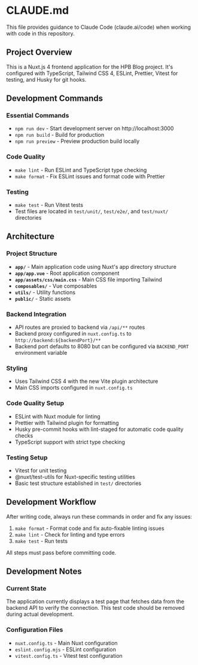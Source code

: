 # CLAUDE.md

This file provides guidance to Claude Code (claude.ai/code) when working with code in this repository.

## Project Overview

This is a Nuxt.js 4 frontend application for the HPB Blog project. It's configured with TypeScript, Tailwind CSS 4, ESLint, Prettier, Vitest for testing, and Husky for git hooks.

## Development Commands

### Essential Commands

- `npm run dev` - Start development server on http://localhost:3000
- `npm run build` - Build for production
- `npm run preview` - Preview production build locally

### Code Quality

- `make lint` - Run ESLint and TypeScript type checking
- `make format` - Fix ESLint issues and format code with Prettier

### Testing

- `make test` - Run Vitest tests
- Test files are located in `test/unit/`, `test/e2e/`, and `test/nuxt/` directories

## Architecture

### Project Structure

- **`app/`** - Main application code using Nuxt's app directory structure
- **`app/app.vue`** - Root application component
- **`app/assets/css/main.css`** - Main CSS file importing Tailwind
- **`composables/`** - Vue composables
- **`utils/`** - Utility functions
- **`public/`** - Static assets

### Backend Integration

- API routes are proxied to backend via `/api/**` routes
- Backend proxy configured in `nuxt.config.ts` to `http://backend:${backendPort}/**`
- Backend port defaults to 8080 but can be configured via `BACKEND_PORT` environment variable

### Styling

- Uses Tailwind CSS 4 with the new Vite plugin architecture
- Main CSS imports configured in `nuxt.config.ts`

### Code Quality Setup

- ESLint with Nuxt module for linting
- Prettier with Tailwind plugin for formatting
- Husky pre-commit hooks with lint-staged for automatic code quality checks
- TypeScript support with strict type checking

### Testing Setup

- Vitest for unit testing
- @nuxt/test-utils for Nuxt-specific testing utilities
- Basic test structure established in `test/` directories

## Development Workflow

After writing code, always run these commands in order and fix any issues:

1. `make format` - Format code and fix auto-fixable linting issues
2. `make lint` - Check for linting and type errors
3. `make test` - Run tests

All steps must pass before committing code.

## Development Notes

### Current State

The application currently displays a test page that fetches data from the backend API to verify the connection. This test code should be removed during actual development.

### Configuration Files

- `nuxt.config.ts` - Main Nuxt configuration
- `eslint.config.mjs` - ESLint configuration
- `vitest.config.ts` - Vitest test configuration
